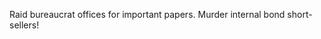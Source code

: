 Raid bureaucrat offices for important papers. Murder internal bond short-sellers!
<!--stackedit_data:
eyJoaXN0b3J5IjpbLTIyNDQyOTc5NiwxNDIwMjE2NzYxLC05MD
YwNjEyMzJdfQ==
-->